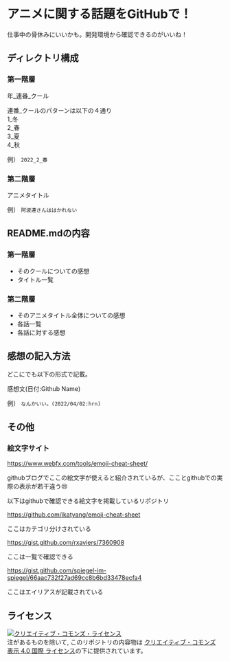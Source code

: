 # アニメに関する話題をGitHubで！

仕事中の骨休みにいいかも。開発環境から確認できるのがいいね！

## ディレクトリ構成

### 第一階層
年_連番_クール

連番_クールのパターンは以下の４通り  
1_冬  
2_春  
3_夏  
4_秋  

例） `2022_2_春`

### 第二階層

アニメタイトル

例） `阿波連さんははかれない`
## README.mdの内容

### 第一階層

* そのクールについての感想
* タイトル一覧

### 第二階層

* そのアニメタイトル全体についての感想
* 各話一覧
* 各話に対する感想

## 感想の記入方法

どこにでも以下の形式で記載。

感想文(日付:Github Name)

例） `なんかいい。(2022/04/02:hrn)`

## その他

### 絵文字サイト

<a href="https://www.webfx.com/tools/emoji-cheat-sheet/" target="_blank">https://www.webfx.com/tools/emoji-cheat-sheet/</a>

githubブログでここの絵文字が使えると紹介されているが、こことgithubでの実際の表示が若干違う:cry:

以下はgithubで確認できる絵文字を掲載しているリポジトリ

<a href="https://github.com/ikatyang/emoji-cheat-sheet" target="_blank">https://github.com/ikatyang/emoji-cheat-sheet</a>

ここはカテゴリ分けされている

<a href="https://gist.github.com/rxaviers/7360908" target="_blank">https://gist.github.com/rxaviers/7360908</a>

ここは一覧で確認できる

<a href="https://gist.github.com/spiegel-im-spiegel/66aac732f27ad69cc8b6bd33478ecfa4" target="_blank">https://gist.github.com/spiegel-im-spiegel/66aac732f27ad69cc8b6bd33478ecfa4</a>

ここはエイリアスが記載されている

## ライセンス

<a rel="license" href="http://creativecommons.org/licenses/by/4.0/"><img alt="クリエイティブ・コモンズ・ライセンス" style="border-width:0" src="https://i.creativecommons.org/l/by/4.0/88x31.png" /></a><br /> 注があるものを除いて, このリポジトリの内容物は <a rel="license" href="http://creativecommons.org/licenses/by/4.0/">クリエイティブ・コモンズ 表示 4.0 国際 ライセンス</a>の下に提供されています。
